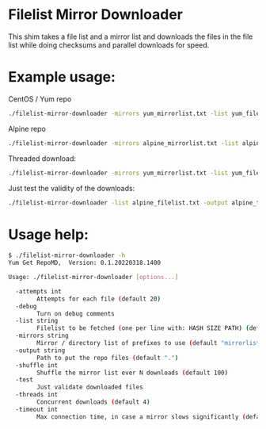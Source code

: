 # Filelist Mirror Downloader

This shim takes a file list and a mirror list and downloads the files in the file list
while doing checksums and parallel downloads for speed.

# Example usage:
CentOS / Yum repo
```bash
./filelist-mirror-downloader -mirrors yum_mirrorlist.txt -list yum_filelist.txt -output yumrepo_test
```

Alpine repo
```bash
./filelist-mirror-downloader -mirrors alpine_mirrorlist.txt -list alpine_filelist.txt -output alpine_test -debug -attempts 15
```

Threaded download:
```bash
./filelist-mirror-downloader -mirrors yum_mirrorlist.txt -list yum_filelist.txt -threads 2 -output yumrepo_test
```

Just test the validity of the downloads:
```bash
./filelist-mirror-downloader -list alpine_filelist.txt -output alpine_test -test ; echo $?
```

# Usage help:
```bash
$ ./filelist-mirror-downloader -h
Yum Get RepoMD,  Version: 0.1.20220318.1400

Usage: ./filelist-mirror-downloader [options...]

  -attempts int
        Attempts for each file (default 20)
  -debug
        Turn on debug comments
  -list string
        Filelist to be fetched (one per line with: HASH SIZE PATH) (default "filelist.txt")
  -mirrors string
        Mirror / directory list of prefixes to use (default "mirrorlist.txt")
  -output string
        Path to put the repo files (default ".")
  -shuffle int
        Shuffle the mirror list ever N downloads (default 100)
  -test
        Just validate downloaded files
  -threads int
        Concurrent downloads (default 4)
  -timeout int
        Max connection time, in case a mirror slows significantly (default 300)
```
